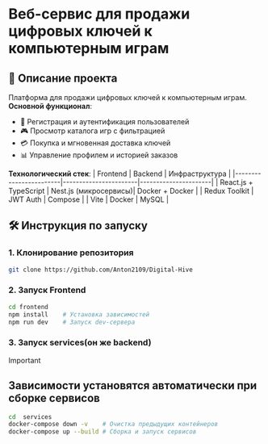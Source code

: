# Веб-сервис для продажи цифровых ключей к компьютерным играм

## 🚀 Описание проекта

Платформа для продажи цифровых ключей к компьютерным играм.  
**Основной функционал**:
- 📝 Регистрация и аутентификация пользователей
- 🎮 Просмотр каталога игр с фильтрацией
- 💳 Покупка и мгновенная доставка ключей
- 📊 Управление профилем и историей заказов

**Технологический стек**:
| Frontend               | Backend               | Инфраструктура       |
|------------------------|-----------------------|----------------------|
| React.js + TypeScript  | Nest.js (микросервисы)| Docker + Docker      |
| Redux Toolkit          | JWT Auth              | Compose              |
| Vite                   | Docker                | MySQL                |

## 🛠 Инструкция по запуску

### 1. Клонирование репозитория
```bash
git clone https://github.com/Anton2109/Digital-Hive
```

### 2. Запуск Frontend
```bash
cd frontend
npm install    # Установка зависимостей
npm run dev    # Запуск dev-сервера
```

### 3. Запуск services(он же backend)

> [!IMPORTANT]
> ## Зависимости установятся автоматически при сборке сервисов

```bash
cd  services
docker-compose down -v    # Очистка предыдущих контейнеров
docker-compose up --build # Сборка и запуск сервисов
```
